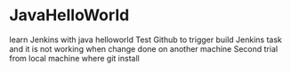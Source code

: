 # JavaHelloWorld
learn Jenkins with java helloworld
Test Github to trigger build Jenkins task and it is not working when change done on another machine
Second trial from local machine where git install